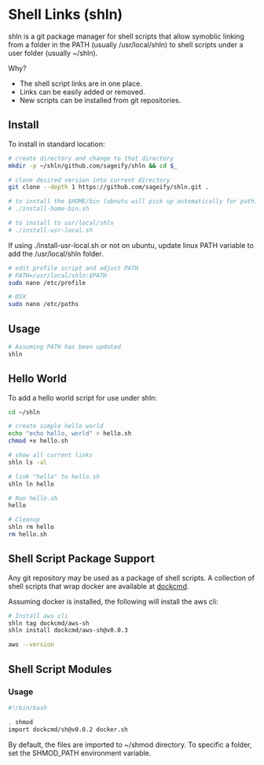 # Shell Links (shln)

shln is a git package manager for shell scripts that allow symoblic linking from a folder in the PATH (usually /usr/local/shln) to shell scripts under a user folder (usually ~/shln).

Why?  
- The shell script links are in one place.
- Links can be easily added or removed.
- New scripts can be installed from git repositories.

## Install

To install in standard location:

```bash
# create directory and change to that directory
mkdir -p ~/shln/github.com/sageify/shln && cd $_

# clone desired version into current directory
git clone --depth 1 https://github.com/sageify/shln.git .

# to install the $HOME/bin (ubnutu will pick up automatically for path)
# ./install-home-bin.sh

# to install to usr/local/shln
# ./install-usr-local.sh
```

If using ./install-usr-local.sh or not on ubuntu, update linux PATH variable to add the /usr/local/shln folder.

```bash
# edit profile script and adjust PATH
# PATH=/usr/local/shln:$PATH
sudo nano /etc/profile

# OSX
sudo nano /etc/paths
```

## Usage

```bash
# Assuming PATH has been updated 
shln
```

## Hello World

To add a hello world script for use under shln:

```bash
cd ~/shln

# create simple hello world
echo "echo hello, world" > hello.sh
chmod +x hello.sh

# show all current links
shln ls -al

# link "hello" to hello.sh
shln ln hello

# Run hello.sh
hello

# Cleanup
shln rm hello
rm hello.sh
```

## Shell Script Package Support

Any git repository may be used as a package of shell scripts.  A collection of shell scripts that wrap docker are available at [dockcmd](https://github.com/dockcmd).

Assuming docker is installed, the following will install the aws cli:

```bash
# Install aws cli
shln tag dockcmd/aws-sh
shln install dockcmd/aws-sh@v0.0.3

aws --version
```

## Shell Script Modules

### Usage

```bash
#!/bin/bash

. shmod
import dockcmd/sh@v0.0.2 docker.sh

```

By default, the files are imported to ~/shmod directory.  To specific a folder, set the SHMOD_PATH environment variable.

